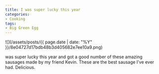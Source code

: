 ```yaml
---
title: I was super lucky this year
categories:
- Cooking
tags:
- Big Green Egg
---
```


![](/assets/posts/{{ page.date | date: "%Y" }}/8e04727d17bdb48b3d405682e7ee10a9.png)
  



was super lucky this year and got a good number of these amazing sausages made by my friend Kevin. These are the best sausage I've ever had. Delicious.
